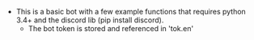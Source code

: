 - This is a basic bot with a few example functions that requires python 3.4+ and the discord lib (pip install discord). 
  - The bot token is stored and referenced in 'tok.en'
